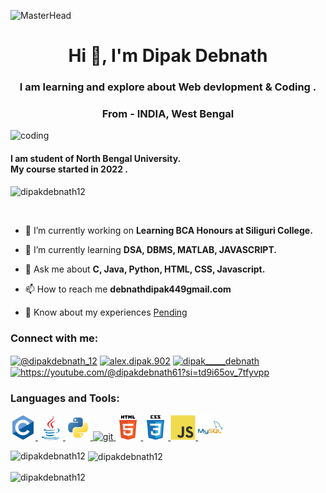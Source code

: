 ![MasterHead](https://user-images.githubusercontent.com/74038190/225813708-98b745f2-7d22-48cf-9150-083f1b00d6c9.gif)
<h1 align="center">Hi 👋, I'm Dipak Debnath</h1>
<h3 align="center">I am learning and explore about Web devlopment & Coding .</h3>
<h3 align="center">From - INDIA, West Bengal</h3>
<img alighn="right" alt="coding" width="400" src="https://encrypted-tbn0.gstatic.com/images?q=tbn:ANd9GcSRXCNPbRCeMO1xoSfGhZNiu5TSKMNpYk1ldajDhcc7LYHECR2i4pVpEGDHoKoLTOHn5fg&usqp=CAU">
<h4>I am student of North Bengal University.<br>My course  started in 2022 .</br></h4>

<p align="left"> <img src="https://komarev.com/ghpvc/?username=dipakdebnath12&label=Profile%20views&color=0e75b6&style=flat" alt="dipakdebnath12" /> </p>

<p align="left"> <a href="https://twitter.com/" target="blank"><img src="https://img.shields.io/twitter/follow/?logo=twitter&style=for-the-badge" alt="" /></a> </p>

- 🔭 I’m currently working on **Learning BCA Honours at Siliguri College.**

- 🌱 I’m currently learning **DSA, DBMS, MATLAB, JAVASCRIPT.**

- 💬 Ask me about **C, Java, Python, HTML, CSS, Javascript.**

- 📫 How to reach me **debnathdipak449gmail.com**

- 📄 Know about my experiences [Pending](Pending)


<h3 align="left">Connect with me:</h3>
<p align="left">
<a href="https://twitter.com/@dipakdebnath_12" target="blank"><img align="center" src="https://raw.githubusercontent.com/rahuldkjain/github-profile-readme-generator/master/src/images/icons/Social/twitter.svg" alt="@dipakdebnath_12" height="30" width="40" /></a>
<a href="https://fb.com/alex.dipak.902" target="blank"><img align="center" src="https://raw.githubusercontent.com/rahuldkjain/github-profile-readme-generator/master/src/images/icons/Social/facebook.svg" alt="alex.dipak.902" height="30" width="40" /></a>
<a href="https://instagram.com/dipak_____debnath" target="blank"><img align="center" src="https://raw.githubusercontent.com/rahuldkjain/github-profile-readme-generator/master/src/images/icons/Social/instagram.svg" alt="dipak_____debnath" height="30" width="40" /></a>
<a href="https://www.youtube.com/@dipakdebnath61" target="blank"><img align="center" src="https://raw.githubusercontent.com/rahuldkjain/github-profile-readme-generator/master/src/images/icons/Social/youtube.svg" alt="https://youtube.com/@dipakdebnath61?si=td9i65ov_7tfyvpp" height="30" width="40" /></a>
</p>

<h3 align="left">Languages and Tools:</h3>
<p align="left"> <a href="https://www.cprogramming.com/" target="_blank" rel="noreferrer"> <img src="https://raw.githubusercontent.com/devicons/devicon/master/icons/c/c-original.svg" alt="c" width="40" height="40"/> </a> 
<a href="https://www.java.com" target="_blank" rel="noreferrer"> <img src="https://raw.githubusercontent.com/devicons/devicon/master/icons/java/java-original.svg" alt="java" width="40" height="40"/> </a>  <a href="https://www.python.org" target="_blank" rel="noreferrer"> <img src="https://raw.githubusercontent.com/devicons/devicon/master/icons/python/python-original.svg" alt="python" width="40" height="40"/> </a> <a href="https://git-scm.com/" target="_blank" rel="noreferrer"> <img src="https://www.vectorlogo.zone/logos/git-scm/git-scm-icon.svg" alt="git" width="40" height="40"/> </a> <a href="https://www.w3.org/html/" target="_blank" rel="noreferrer"> <img src="https://raw.githubusercontent.com/devicons/devicon/master/icons/html5/html5-original-wordmark.svg" alt="html5" width="40" height="40"/> </a> <a href="https://www.w3schools.com/css/" target="_blank" rel="noreferrer"> <img src="https://raw.githubusercontent.com/devicons/devicon/master/icons/css3/css3-original-wordmark.svg" alt="css3" width="40" height="40"/> </a> <a href="https://developer.mozilla.org/en-US/docs/Web/JavaScript" target="_blank" rel="noreferrer"> <img src="https://raw.githubusercontent.com/devicons/devicon/master/icons/javascript/javascript-original.svg" alt="javascript" width="40" height="40"/> </a> <a href="https://www.mysql.com/" target="_blank" rel="noreferrer"> <img src="https://raw.githubusercontent.com/devicons/devicon/master/icons/mysql/mysql-original-wordmark.svg" alt="mysql" width="40" height="40"/> </a> </p>

<p><img align="left" src="https://github-readme-stats.vercel.app/api/top-langs?username=dipakdebnath12&show_icons=true&locale=en&layout=compact" alt="dipakdebnath12" /></p>

<p>&nbsp;<img align="center" src="https://github-readme-stats.vercel.app/api?username=dipakdebnath12&show_icons=true&locale=en" alt="dipakdebnath12" /></p>

<p><img align="center" src="https://github-readme-streak-stats.herokuapp.com/?user=dipakdebnath12&" alt="dipakdebnath12" /></p>
